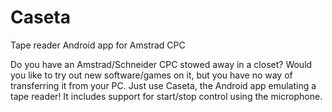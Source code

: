 # Caseta
Tape reader Android app for Amstrad CPC

Do you have an Amstrad/Schneider CPC stowed away in a closet? Would you like to try out new software/games on it, but you have no way of transferring it from your PC. Just use Caseta, the Android app emulating a tape reader! It includes support for start/stop control using the microphone.
